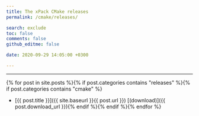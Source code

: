 ```yaml
---
title: The xPack CMake releases
permalink: /cmake/releases/

search: exclude
toc: false
comments: false
github_editme: false

date: 2020-09-29 14:05:00 +0300

---
```


___
{% for post in site.posts %}{% if post.categories contains "releases" %}{% if post.categories contains "cmake" %}
* [{{ post.title }}]({{ site.baseurl }}{{ post.url }}) [(download)]({{ post.download_url }}){% endif %}{% endif %}{% endfor %}
